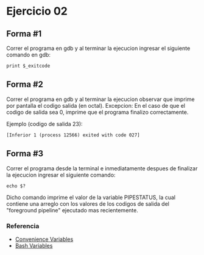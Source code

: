 # Ejercicio 02

## Forma #1

Correr el programa en gdb y al terminar la ejecucion ingresar el siguiente comando en gdb:
````
print $_exitcode
````

## Forma #2

Correr el programa en gdb y al terminar la ejecucion observar que imprime por pantalla el codigo salida (en octal). Excepcion: En el caso de que el codigo de salida sea 0, imprime que el programa finalizo correctamente.

Ejemplo (codigo de salida 23):
````
[Inferior 1 (process 12566) exited with code 027]
````

## Forma #3

Correr el programa desde la terminal e inmediatamente despues de finalizar la ejecucion ingresar el siguiente comando:
````
echo $?
````

Dicho comando imprime el valor de la variable PIPESTATUS, la cual contiene una arreglo con los valores de los codigos de salida del "foreground pipeline" ejecutado mas recientemente.

### Referencia
* [Convenience Variables](https://sourceware.org/gdb/onlinedocs/gdb/Convenience-Vars.html)
* [Bash Variables](https://www.gnu.org/software/bash/manual/html_node/Bash-Variables.html)
